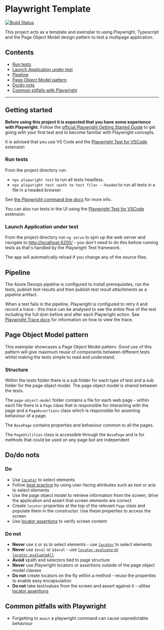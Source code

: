 # Playwright Template

[![Build Status](https://dev.azure.com/ukhogov/Pipelines/_apis/build/status/UKHO.playwright-template?branchName=main)](https://dev.azure.com/ukhogov/Pipelines/_build/latest?definitionId=318&branchName=main)

This project acts as a template and exemplar to using Playwright, Typescript and the Page Object Model design pattern to test a multipage application.

## Contents

* [Run tests](#run-tests)
* [Launch Application under test](#launch-application-under-test)
* [Pipeline](#pipeline)
* [Page Object Model pattern](#page-object-model-pattern)
* [Do/do nots](#dodo-nots)
* [Common pitfalls with Playwright](#common-pitfalls-with-playwright)

---

## Getting started

**Before using this project it is expected that you have some experience with Playwright.** Follow the [official Playwright Getting Started Guide](https://playwright.dev/docs/intro) to get going with your first test and to become familiar with Playwright concepts.

It is advised that you use VS Code and the [Playwright Test for VSCode](https://playwright.dev/docs/getting-started-vscode) extension

### Run tests

From the project directory run:

* `npx playwright test` to run all tests headless.
* `npx playwright test <path to test file> --headed` to run all tests in a file in a headed browser

See [the Playwright command line docs](https://playwright.dev/docs/test-cli) for more info.

You can also run tests in the UI using the [Playwright Test for VSCode](https://playwright.dev/docs/getting-started-vscode) extension

### Launch Application under test

From the project directory run `ng serve` to spin up the web server and navigate to <http://localhost:4200/> - you don't need to do this before running tests as that's handled by the Playwright Test framework.

The app will automatically reload if you change any of the source files.

## Pipeline

The Azure Devops pipeline is configured to install prerequisites, run the tests, publish test results and then publish test result attachments as a pipeline artifact.

When a test fails in the pipeline, Playwright is configured to retry it and record a trace - this trace can be analysed to see the entire flow of the test including the full dom before and after each Playwright action. See [Playwright Trace docs](https://playwright.dev/docs/trace-viewer) for information on how to view the trace.

## Page Object Model pattern

This exemplar showcases a Page Object Model pattern. Good use of this pattern will give maximum reuse of components between different tests whilst making the tests simple to read and understand.

### Structure

Within the tests folder there is a sub folder for each type of test and a sub folder for the page object model. The page object model is shared between the tests.

The `page-object-model` folder contains a file for each web page - within each file there is a `Page` class that is responsible for interacting with the page and a `PageAssertions` class which is responsible for asserting behaviour of a page.

The `BasePage` contains properties and behaviour common to all the pages.

The `PageUtilities` class is accessible through the `BasePage` and is for methods that could be used on any page but are independent

## Do/do nots

### Do

* Use [`locator`](https://playwright.dev/docs/locators) to select elements
* Follow [best practice](https://playwright.dev/docs/selectors#best-practices) by using user-facing attributes such as text or aria to select elements
* Use the page object model to retrieve information from the screen, drive the application and assert that screen elements are correct
* Create `locator` properties at the top of the relevant `Page` class and populate them in the constructor. Use these properties to access the screen
* Use [locator assertions](https://playwright.dev/docs/test-assertions) to verify screen content

### Do not

* **Never** use `$` or `$$` to select elements - use [`locator`](https://playwright.dev/docs/locators) to select elements
* **Never** use `$eval` or `$$eval` - use [`locator.evaluate` or `locator.evaluateAll`](https://playwright.dev/docs/api/class-locator#locator-evaluate)
* **Avoid** xpath and selectors tied to page structure
* **Never** use Playwright locators or assertions outside of the page object model classes
* **Do not** create locators on the fly within a method - reuse the properties to enable easy encapsulation
* **Do not** take text/values from the screen and assert against it - utilise [locator assertions](https://playwright.dev/docs/test-assertions)

## Common pitfalls with Playwright

* Forgetting to `await` a playwright command can cause unpredictable behaviour
